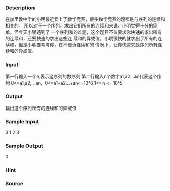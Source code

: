 
### Description
在加里敦中学的小明最近爱上了数学竞赛，很多数学竞赛的题都是与序列的连续和相关的。
所以对于一个序列，求出它们所有的连续和来说，小明觉得十分的简单。但今天小明遇到了
一个序列和的难题，这个题目不仅要求你快速的求出所有的连续和，还要快速的求出这些连
续和的异或值。小明很快的就求出了所有的连续和，但是小明要考考你，在不告诉连续和的
情况下，让你快速求是序列所有连续和的异或值。
### Input
第一行输入一个n,表示这序列的数序列 第二行输入n个数字a1,a2...an代表这个序列
0<=a1,a2,...an，0<=a1+a2...+an<=10^6
1<=n <= 10^5
### Output
输出这个序列所有的连续和的异或值
### Sample Input
3
1 2 3
### Sample Output
0
### Hint

### Source
